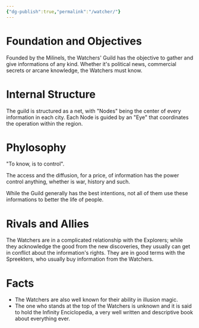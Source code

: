 ```yaml
---
{"dg-publish":true,"permalink":"/watcher/"}
---
```


# Foundation and Objectives

Founded by the Milinels, the Watchers' Guild has the objective to gather and give informations of any kind. Whether it's political news, commercial secrets or arcane knowledge, the Watchers must know.

# Internal Structure

The guild is structured as a net, with "Nodes" being the center of every information in each city. Each Node is guided by an "Eye" that coordinates the operation within the region.

# Phylosophy

"To know, is to control". 

The access and the diffusion, for a price, of information has the power control anything, whether is war, history and such.

While the Guild generally has the best intentions, not all of them use these informations to better the life of people.

# Rivals and Allies

The Watchers are in a complicated relationship with the Explorers; while they acknowledge the good from the new discoveries, they usually can get in conflict about the information's rights.
They are in good terms with the Spreekters, who usually buy information from the Watchers.


# Facts

- The Watchers are also well known for their ability in illusion magic.
- The one who stands at the top of the Watchers is unknown and it is said to hold the Infinity Enciclopedia, a very well written and descriptive book about everything ever.

